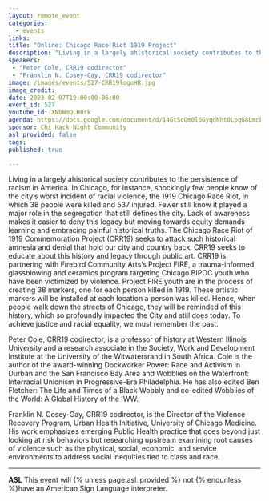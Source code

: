 ```yaml
---
layout: remote_event
categories:
  - events
links: 
title: "Online: Chicago Race Riot 1919 Project"
description: "Living in a largely ahistorical society contributes to the persistence of racism in America. In Chicago, for instance, shockingly few people know of the city’s worst incident of racial violence, the 1919 Chicago Race Riot, in which 38 people were killed and 537 injured. Fewer still know it played a major role in the segregation that still defines the city. Lack of awareness makes it easier to deny this legacy but moving towards equity demands learning and embracing painful historical truths. The Chicago Race Riot of 1919 Commemoration Project (CRR19) seeks to attack such historical amnesia and denial that hold our city and country back."
speakers:
 - "Peter Cole, CRR19 codirector"
 - "Franklin N. Cosey-Gay, CRR19 codirector"
image: /images/events/527-CRR19logoHR.jpg
image_credit:
date: 2023-02-07T19:00:00-06:00
event_id: 527
youtube_id: XNbWmQLH0rk
agenda: https://docs.google.com/document/d/14GtScQm0l6GyqdNht0LpqG8LmcEF7i3COjNJ06PaTj8/edit#
sponsor: Chi Hack Night Community
asl_provided: false
tags: 
published: true

---
```


Living in a largely ahistorical society contributes to the persistence of racism in America. In Chicago, for instance, shockingly few people know of the city’s worst incident of racial violence, the 1919 Chicago Race Riot, in which 38 people were killed and 537 injured. Fewer still know it played a major role in the segregation that still defines the city. Lack of awareness makes it easier to deny this legacy but moving towards equity demands learning and embracing painful historical truths. The Chicago Race Riot of 1919 Commemoration Project (CRR19) seeks to attack such historical amnesia and denial that hold our city and country back. CRR19 seeks to educate about this history and legacy through public art. CRR19 is partnering with Firebird Community Arts’s Project FIRE, a trauma-informed glassblowing and ceramics program targeting Chicago BIPOC youth who have been victimized by violence. Project FIRE youth are in the process of creating 38 markers, one for each person killed in 1919. These artistic markers will be installed at each location a person was killed. Hence, when people walk down the streets of Chicago, they will be reminded of this history, which so profoundly impacted the City and still does today. To achieve justice and racial equality, we must remember the past.

Peter Cole, CRR19 codirector, is a professor of history at Western Illinois University and a research associate in the Society, Work and Development Institute at the University of the Witwatersrand in South Africa. Cole is the author of the award-winning Dockworker Power: Race and Activism in Durban and the San Francisco Bay Area and Wobblies on the Waterfront: Interracial Unionism in Progressive-Era Philadelphia. He has also edited Ben Fletcher: The Life and Times of a Black Wobbly and co-edited Wobblies of the World: A Global History of the IWW.

Franklin N. Cosey-Gay, CRR19 codirector, is the Director of the Violence Recovery Program, Urban Health Initiative, University of Chicago Medicine. His work emphasizes emerging Public Health practice that goes beyond just looking at risk behaviors but researching upstream examining root causes of violence such as the physical, social, economic, and service environments to address social inequities tied to class and race.

---

**ASL** This event will {% unless page.asl_provided %} not {% endunless %}have an American Sign Language interpreter.
